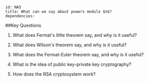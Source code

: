 ````
id: NA5
title: What can we say about powers modulo $n$?
dependencies: 
````
##Key Questions

1. What does Fermat's little theorem say, and why is it useful?

1. What does Wilson's theorem say, and why is it useful?

1. What does the Fermat-Euler theorem say, and why is it useful?

1. What is the idea of public key-private key cryptography?

1. How does the RSA cryptosystem work?
